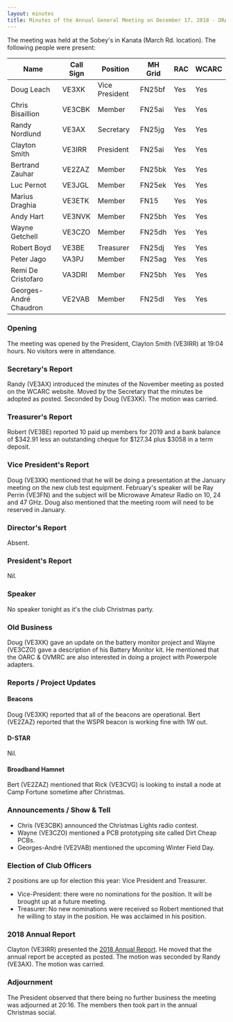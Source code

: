 ```yaml
---
layout: minutes
title: Minutes of the Annual General Meeting on December 17, 2018 - DRAFT
---
```


The meeting was held at the Sobey's in Kanata (March Rd. location).
The following people were present:

| Name                   | Call Sign  | Position         | MH Grid | RAC | WCARC |
|------------------------|------------|------------------|---------|-----|-------|
| Doug Leach             | VE3XK      | Vice President   | FN25bf  | Yes | Yes   |
| Chris Bisaillion       | VE3CBK     | Member           | FN25ai  | Yes | Yes   |
| Randy Nordlund         | VE3AX      | Secretary        | FN25jg  | Yes | Yes   |
| Clayton Smith          | VE3IRR     | President        | FN25ai  | Yes | Yes   |
| Bertrand Zauhar        | VE2ZAZ     | Member           | FN25bk  | Yes | Yes   |
| Luc Pernot             | VE3JGL     | Member           | FN25ek  | Yes | Yes   |
| Marius Draghia         | VE3ETK     | Member           | FN15    | Yes | Yes   |
| Andy Hart              | VE3NVK     | Member           | FN25bh  | Yes | Yes   |
| Wayne Getchell         | VE3CZO     | Member           | FN25dh  | Yes | Yes   |
| Robert Boyd            | VE3BE      | Treasurer        | FN25dj  | Yes | Yes   |
| Peter Jago             | VA3PJ      | Member           | FN25ag  | Yes | Yes   |
| Remi De Cristofaro     | VA3DRI     | Member           | FN25bh  | Yes | Yes   |
| Georges-André Chaudron | VE2VAB     | Member           | FN25dl  | Yes | Yes   |

### Opening

The meeting was opened by the President, Clayton Smith (VE3IRR) at 19:04 hours. No visitors were in attendance.

### Secretary's Report

Randy (VE3AX) introduced the minutes of the November meeting as posted on the WCARC website. Moved by the Secretary that the minutes be adopted as posted. Seconded by Doug (VE3XK).
The motion was carried.

### Treasurer's Report

Robert (VE3BE) reported 10 paid up members for 2019 and a bank balance of $342.91 less an outstanding cheque for $127.34 plus $3058 in a term deposit.

### Vice President's Report

Doug (VE3XK) mentioned that he will be doing a presentation at the January meeting on the new club test equipment.
February's speaker will be Ray Perrin (VE3FN) and the subject will be Microwave Amateur Radio on 10, 24 and 47 GHz.
Doug also mentioned that the meeting room will need to be reserved in January.

### Director's Report

Absent.

### President's Report

Nil.

### Speaker

No speaker tonight as it's the club Christmas party.

### Old Business

Doug (VE3XK) gave an update on the battery monitor project and Wayne (VE3CZO) gave a description of his Battery Monitor kit. He mentioned that the OARC & OVMRC are also interested in doing a project with Powerpole adapters.

### Reports / Project Updates

#### Beacons

Doug (VE3XK) reported that all of the beacons are operational.
Bert (VE2ZAZ) reported that the WSPR beacon is working fine with 1W out.

#### D-STAR

Nil.

#### Broadband Hamnet

Bert (VE2ZAZ) mentioned that Rick (VE3CVG) is looking to install a node at Camp Fortune sometime after Christmas.

### Announcements / Show & Tell

* Chris (VE3CBK) announced the Christmas Lights radio contest.
* Wayne (VE3CZO) mentioned a PCB prototyping site called Dirt Cheap PCBs.
* Georges-André (VE2VAB) mentioned the upcoming Winter Field Day.

### Election of Club Officers

2 positions are up for election this year: Vice President and Treasurer.

* Vice-President: there were no nominations for the position. It will be brought up at a future meeting.
* Treasurer: No new nominations were received so Robert mentioned that he willing to stay in the position. He was acclaimed in his position.

### 2018 Annual Report

Clayton (VE3IRR) presented the [2018 Annual Report](report2018.html).
He moved that the annual report be accepted as posted. The motion was seconded by Randy (VE3AX).
The motion was carried.

### Adjournment

The President observed that there being no further business the meeting was
adjourned at 20:16. The members then took part in the annual Christmas social.
